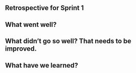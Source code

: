 ## Retrospective for Sprint 1

## What went well?


## What didn’t go so well? That needs to be improved.


## What have we learned?


